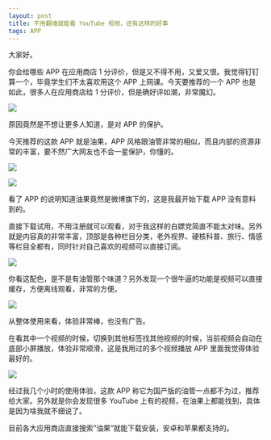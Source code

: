 ```yaml
---
layout: post
title: 不用翻墙就能看 YouTube 视频，还有这样的好事
tags: APP
---
```


大家好。

你会给哪些 APP 在应用商店 1 分评价，但是又不得不用，又爱又恨。我觉得钉钉算一个，毕竟学生们不太喜欢用这个 APP 上网课。今天要推荐的一个 APP 也是如此，很多人在应用商店给 1 分评价，但是确好评如潮，非常魔幻。

![](https://raw.githubusercontent.com/ZhuPeng/pic/master/images/compress_yixingbaohu.jpeg)



原因竟然是不想让更多人知道，是对 APP 的保护。

今天推荐的这款 APP 就是油果，APP 风格跟油管非常的相似，而且内部的资源非常的丰富，要不然广大网友也不会一星保护，你懂的。

![](https://raw.githubusercontent.com/ZhuPeng/pic/master/images/compress_WechatIMG218.jpeg)

![](https://raw.githubusercontent.com/ZhuPeng/pic/master/images/compress_WechatIMG220.jpeg)

看了 APP 的说明知道油果竟然是微博旗下的，这是我最开始下载 APP 没有意料到的。

直接下载试用，不用注册就可以观看，对于我这样的白嫖党简直不能太对味。另外就是内容真的非常丰富，顶部是各种栏目分类，老外视界、硬核科普、旅行、情感等栏目全都有，同时针对自己喜欢的视频可以直接订阅。

![](https://raw.githubusercontent.com/ZhuPeng/pic/master/images/compress_WechatIMG221.jpeg)



你看这配色，是不是有油管那个味道？另外发现一个很牛逼的功能是视频可以直接缓存，方便离线观看，非常的方便。

![](https://raw.githubusercontent.com/ZhuPeng/pic/master/images/compress_WechatIMG219.jpeg)



从整体使用来看，体验非常棒，也没有广告。

在看其中一个视频的时候，切换到其他标签找其他视频的时候，当前视频会自动在底部小屏播放，体验非常顺滑，这是我用过的多个视频播放 APP 里面我觉得体验最好的。

![](https://raw.githubusercontent.com/ZhuPeng/pic/master/images/compress_WechatIMG217.jpeg)



经过我几个小时的使用体验，这款 APP 称它为国产版的油管一点都不为过，推荐给大家。另外就是你会发现很多 YouTube 上有的视频，在油果上都能找到，具体是因为啥我就不细说了。

目前各大应用商店直接搜索”油果“就能下载安装，安卓和苹果都支持的。